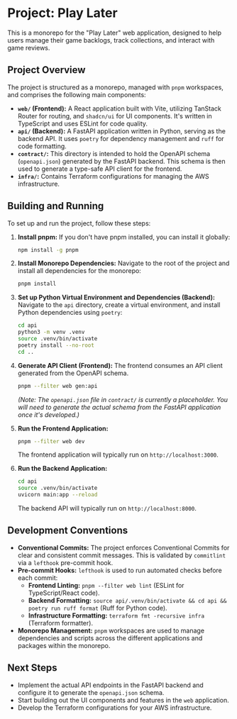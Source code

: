 # Project: Play Later

This is a monorepo for the "Play Later" web application, designed to help users manage their game backlogs, track collections, and interact with game reviews.

## Project Overview

The project is structured as a monorepo, managed with `pnpm` workspaces, and comprises the following main components:

*   **`web/` (Frontend):** A React application built with Vite, utilizing TanStack Router for routing, and `shadcn/ui` for UI components. It's written in TypeScript and uses ESLint for code quality.
*   **`api/` (Backend):** A FastAPI application written in Python, serving as the backend API. It uses `poetry` for dependency management and `ruff` for code formatting.
*   **`contract/`:** This directory is intended to hold the OpenAPI schema (`openapi.json`) generated by the FastAPI backend. This schema is then used to generate a type-safe API client for the frontend.
*   **`infra/`:** Contains Terraform configurations for managing the AWS infrastructure.

## Building and Running

To set up and run the project, follow these steps:

1.  **Install pnpm:** If you don't have pnpm installed, you can install it globally:
    ```bash
    npm install -g pnpm
    ```

2.  **Install Monorepo Dependencies:**
    Navigate to the root of the project and install all dependencies for the monorepo:
    ```bash
    pnpm install
    ```

3.  **Set up Python Virtual Environment and Dependencies (Backend):**
    Navigate to the `api` directory, create a virtual environment, and install Python dependencies using `poetry`:
    ```bash
    cd api
    python3 -m venv .venv
    source .venv/bin/activate
    poetry install --no-root
    cd ..
    ```

4.  **Generate API Client (Frontend):**
    The frontend consumes an API client generated from the OpenAPI schema.
    ```bash
    pnpm --filter web gen:api
    ```
    *(Note: The `openapi.json` file in `contract/` is currently a placeholder. You will need to generate the actual schema from the FastAPI application once it's developed.)*

5.  **Run the Frontend Application:**
    ```bash
    pnpm --filter web dev
    ```
    The frontend application will typically run on `http://localhost:3000`.

6.  **Run the Backend Application:**
    ```bash
    cd api
    source .venv/bin/activate
    uvicorn main:app --reload
    ```
    The backend API will typically run on `http://localhost:8000`.

## Development Conventions

*   **Conventional Commits:** The project enforces Conventional Commits for clear and consistent commit messages. This is validated by `commitlint` via a `lefthook` pre-commit hook.
*   **Pre-commit Hooks:** `lefthook` is used to run automated checks before each commit:
    *   **Frontend Linting:** `pnpm --filter web lint` (ESLint for TypeScript/React code).
    *   **Backend Formatting:** `source api/.venv/bin/activate && cd api && poetry run ruff format` (Ruff for Python code).
    *   **Infrastructure Formatting:** `terraform fmt -recursive infra` (Terraform formatter).
*   **Monorepo Management:** `pnpm` workspaces are used to manage dependencies and scripts across the different applications and packages within the monorepo.

## Next Steps

*   Implement the actual API endpoints in the FastAPI backend and configure it to generate the `openapi.json` schema.
*   Start building out the UI components and features in the `web` application.
*   Develop the Terraform configurations for your AWS infrastructure.
